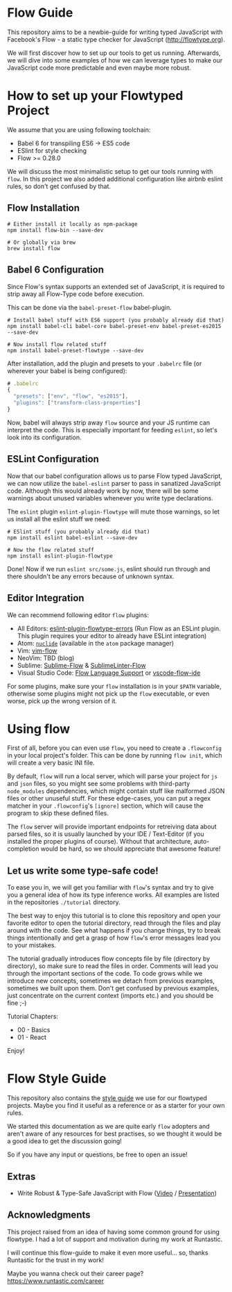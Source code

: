 # Flow Guide 

This repository aims to be a newbie-guide for writing typed JavaScript with
Facebook's Flow - a static type checker for JavaScript (http://flowtype.org).

We will first discover how to set up our tools to get us running. Afterwards, we
will dive into some examples of how we can leverage types to make our JavaScript
code more predictable and even maybe more robust.

# How to set up your Flowtyped Project

We assume that you are using following toolchain:

* Babel 6 for transpiling ES6 -> ES5 code
* ESlint for style checking
* Flow >= 0.28.0

We will discuss the most minimalistic setup to get our tools running with `flow`.
In this project we also added additional configuration like airbnb eslint rules, so
don't get confused by that.

## Flow Installation

```
# Either install it locally as npm-package
npm install flow-bin --save-dev

# Or globally via brew
brew install flow
```

## Babel 6 Configuration

Since Flow's syntax supports an extended set of JavaScript, it is required to
strip away all Flow-Type code before execution.

This can be done via the `babel-preset-flow` babel-plugin.

```
# Install babel stuff with ES6 support (you probably already did that)
npm install babel-cli babel-core babel-preset-env babel-preset-es2015 --save-dev

# Now install flow related stuff
npm install babel-preset-flowtype --save-dev
```

After installation, add the plugin and presets to your `.babelrc` file (or wherever your
babel is being configured):

```js
# .babelrc
{
  "presets": ["env", "flow", "es2015"],
  "plugins": ["transform-class-properties"]
}
```

Now, babel will always strip away `flow` source and your JS runtime can interpret
the code. This is especially important for feeding `eslint`, so let's look into
its configuration.

## ESLint Configuration

Now that our babel configuration allows us to parse Flow typed JavaScript, we
can now utilize the `babel-eslint` parser to pass in sanatized JavaScript code.
Although this would already work by now, there will be some warnings about
unused variables whenever you write type declarations.

The `eslint` plugin `eslint-plugin-flowtype` will mute those warnings, so let
us install all the eslint stuff we need:

```
# ESlint stuff (you probably already did that)
npm install eslint babel-eslint --save-dev

# Now the flow related stuff
npm install eslint-plugin-flowtype
```

Done! Now if we run `eslint src/some.js`, eslint should run through and there
shouldn't be any errors because of unknown syntax.

## Editor Integration 

We can recommend following editor `flow` plugins:

* All Editors: [eslint-plugin-flowtype-errors](http://github.com/amilajack/eslint-plugin-flowtype-errors) (Run Flow as an ESLint plugin. This plugin requires your editor to already have ESLint integration)
* Atom: [`nuclide`](https://atom.io/packages/nuclide) (available in the `atom` package manager) 
* Vim: [vim-flow](https://github.com/flowtype/vim-flow)
* NeoVim: TBD (blog)
* Sublime: [Sublime-Flow](https://github.com/73rhodes/Sublime-Flow) & [SublimeLinter-Flow](https://github.com/SublimeLinter/SublimeLinter-flow)
* Visual Studio Code: [Flow Language Support](https://marketplace.visualstudio.com/items?itemName=flowtype.flow-for-vscode)
or [vscode-flow-ide](https://marketplace.visualstudio.com/items?itemName=gcazaciuc.vscode-flow-ide)

For some plugins, make sure your `flow` installation is in your `$PATH`
variable, otherwise some plugins might not pick up the `flow` executable, or
even worse, pick up the wrong version of it.

# Using flow

First of all, before you can even use `flow`, you need to create a `.flowconfig`
in your local project's folder. This can be done by running `flow init`, which
will create a very basic INI file.

By default, `flow` will run a local server, which will parse your project for
`js` and `json` files, so you might see some problems with third-party
`node_modules` dependencies, which might contain stuff like malformed JSON files
or other unuseful stuff. For these edge-cases, you can put a regex matcher in
your `.flowconfig`'s `[ignore]` section, which will cause the program to skip
these defined files.

The `flow` server will provide important endpoints for retreiving data about
parsed files, so it is usually launched by your IDE / Text-Editor (if you installed
the proper plugins of course). Without that architecture, auto-completion would
be hard, so we should appreciate that awesome feature!

## Let us write some type-safe code! 

To ease you in, we will get you familiar with `flow`'s syntax and try to give
you a general idea of how its type inference works. All examples are listed in
the repositories `./tutorial` directory.

The best way to enjoy this tutorial is to clone this repository and open your
favorite editor to open the tutorial directory, read through the files and play
around with the code. See what happens if you change things, try to break things
intentionally and get a grasp of how `flow`'s error messages lead you to your
mistakes.

The tutorial gradually introduces flow concepts file by file (directory by
directory), so make sure to read the files in order. Comments will lead you
through the important sections of the code. To code grows while we introduce new
concepts, sometimes we detach from previous examples, sometimes we built upon
them. Don't get confused by previous examples, just concentrate on the current
context (imports etc.) and you should be fine ;-)

Tutorial Chapters:
* 00 - Basics
* 01 - React

Enjoy!

# Flow Style Guide

This repository also contains the [style guide](styleguide/) we use for our flowtyped projects.
Maybe you find it useful as a reference or as a starter for your own rules.

We started this documentation as we are quite early `flow` adopters and aren't aware of any resources
for best practises, so we thought it would be a good idea to get the discussion going!

So if you have any input or questions, be free to open an issue!

## Extras 

* Write Robust & Type-Safe JavaScript with Flow
  ([Video](https://www.youtube.com/watch?v=R_B9KgUxPls) / [Presentation](https://speakerdeck.com/ryyppy/write-robust-and-type-safe-javascript-with-flow))

## Acknowledgments

This project raised from an idea of having some common ground for using
flowtype. I had a lot of support and motivation during my work at Runtastic. 

I will continue this flow-guide to make it even more useful... so, thanks
Runtastic for the trust in my work! 

Maybe you wanna check out their career page?
https://www.runtastic.com/career
